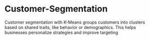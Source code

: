 # Customer-Segmentation
Customer segmentation with K-Means groups customers into clusters based on shared traits, like behavior or demographics. This helps businesses personalize strategies and improve targeting
